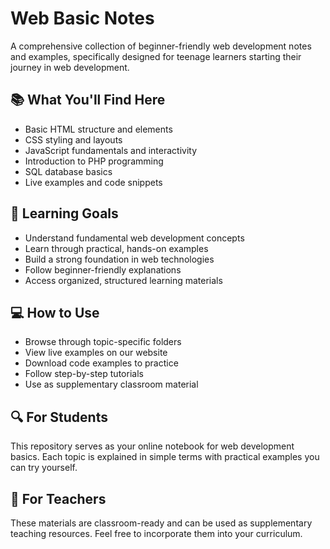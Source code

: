 # Web Basic Notes

A comprehensive collection of beginner-friendly web development notes and examples, specifically designed for teenage learners starting their journey in web development.

## 📚 What You'll Find Here
- Basic HTML structure and elements
- CSS styling and layouts
- JavaScript fundamentals and interactivity
- Introduction to PHP programming
- SQL database basics
- Live examples and code snippets

## 🎯 Learning Goals
- Understand fundamental web development concepts
- Learn through practical, hands-on examples
- Build a strong foundation in web technologies
- Follow beginner-friendly explanations
- Access organized, structured learning materials

## 💻 How to Use
- Browse through topic-specific folders
- View live examples on our website
- Download code examples to practice
- Follow step-by-step tutorials
- Use as supplementary classroom material

## 🔍 For Students
This repository serves as your online notebook for web development basics. Each topic is explained in simple terms with practical examples you can try yourself.

## 👥 For Teachers
These materials are classroom-ready and can be used as supplementary teaching resources. Feel free to incorporate them into your curriculum.